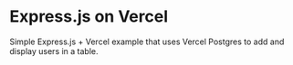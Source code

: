 # Express.js on Vercel

Simple Express.js + Vercel example that uses Vercel Postgres to add and display users in a table.
